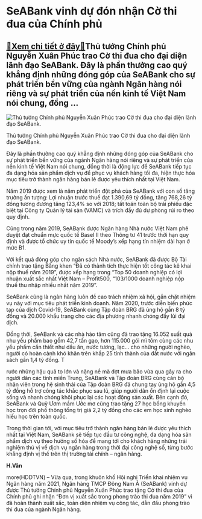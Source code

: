 SeABank vinh dự đón nhận Cờ thi đua của Chính phủ
=================================================

[:gift:Xem chi tiết ở đây:gift:](https://hddtvn.com/seabank-vinh-du-don-nhan-co-thi-dua-cua-chinh-phu/)Thủ tướng Chính phủ Nguyễn Xuân Phúc trao Cờ thi đua cho đại diện lãnh đạo SeABank. Đây là phần thưởng cao quý khẳng định những đóng góp của SeABank cho sự phát triển bền vững của ngành Ngân hàng nói riêng và sự phát triển của nền kinh tế Việt Nam nói chung, đồng …
-------------------------------------------------------------------------------------------------------------------------------------------------------------------------------------------------------------------------------------------------------------------------





![Thủ tướng Chính phủ Nguyễn Xuân Phúc trao Cờ thi đua cho đại diện lãnh đạo SeABank.](https://hddtvn.com/wp-content/uploads/2021/01/4525_SeABank_nhan_co_thi_dua.jpg "Thủ tướng Chính phủ Nguyễn Xuân Phúc trao Cờ thi đua cho đại diện lãnh đạo SeABank.")


Thủ tướng Chính phủ Nguyễn Xuân Phúc trao Cờ thi đua cho đại diện lãnh đạo SeABank.



Đây là phần thưởng cao quý khẳng định những đóng góp của SeABank cho sự phát triển bền vững của ngành Ngân hàng nói riêng và sự phát triển của nền kinh tế Việt Nam nói chung, đồng thời là động lực để SeABank tiếp tục đa dạng hóa sản phẩm dịch vụ để phục vụ khách hàng tối đa, hiện thực hóa mục tiêu trở thành ngân hàng bán lẻ được yêu thích nhất tại Việt Nam.


Năm 2019 được xem là năm phát triển đột phá của SeABank với con số tăng trưởng ấn tượng: Lợi nhuận trước thuế đạt 1.390,69 tỷ đồng, tăng 768,26 tỷ đồng tương đương tăng 123,4% so với 2018; tất toán toàn bộ trái phiếu đặc biệt tại Công ty Quản lý tài sản (VAMC) và trích đầy đủ dự phòng rủi ro theo quy định.


Cũng trong năm 2019, SeABank được Ngân hàng Nhà nước Việt Nam phê duyệt đạt chuẩn mực quốc tế Basel II theo Thông tư 41 trước thời hạn quy định và được tổ chức uy tín quốc tế Moody’s xếp hạng tín nhiệm dài hạn ở mức B1.


Với kết quả đóng góp cho ngân sách Nhà nước, SeABank đã được Bộ Tài chính trao tặng Bằng khen “Đã có thành tích thực hiện tốt công tác kê khai nộp thuế năm 2019”, được xếp hạng trong “Top 50 doanh nghiệp có lợi nhuận xuất sắc nhất Việt Nam – Profit500, “103/1000 doanh nghiệp nộp thuế thu nhập nhiều nhất năm 2019”.


SeABank cũng là ngân hàng luôn đề cao trách nhiệm xã hội, gắn chặt nhiệm vụ này với mục tiêu phát triển kinh doanh. Năm 2020, trước diễn biến phức tạp của dịch Covid-19, SeABank cùng Tập đoàn BRG đã ủng hộ gần 8 tỷ đồng và 20.000 khẩu trang cho các địa phương nhanh chóng đẩy lùi đại dịch.


Đồng thời, SeABank và các nhà hảo tâm cũng đã trao tặng 16.052 suất quà nhu yếu phẩm bao gồm 42,7 tấn gạo, hơn 115.000 gói mì tôm cùng các nhu yếu phẩm cần thiết như dầu ăn, nước tương, lạc… cho những người nghèo, người có hoàn cảnh khó khăn trên khắp 25 tỉnh thành của đất nước với ngân sách gần 1,4 tỷ đồng. T


rước những hậu quả to lớn và nặng nề mà đợt mưa bão vừa qua gây ra cho người dân các tỉnh miền Trung, SeABank và Tập đoàn BRG cùng cán bộ nhân viên trong hệ sinh thái của Tập đoàn BRG đã chung tay ủng hộ gần 4,5 tỷ đồng hỗ trợ công tác khắc phục sau lũ, giúp người dân ổn định lại cuộc sống và nhanh chóng khôi phục lại các hoạt động sản xuất. Bên cạnh đó, SeABank và Quỹ Ươm mầm Ước mơ cũng trao tặng 27 học bổng khuyến học trọn đời phổ thông tổng trị giá 2,2 tỷ đồng cho các em học sinh nghèo hiếu học trên toàn quốc.


Trong thời gian tới, với mục tiêu trở thành ngân hàng bán lẻ được yêu thích nhất tại Việt Nam, SeABank sẽ tiếp tục đầu tư công nghệ, đa dạng hóa sản phẩm dịch vụ theo hướng số hóa để mang tới cho khách hàng những trải nghiệm thú vị về dịch vụ ngân hàng trong thời đại công nghệ số, từng bước khẳng định vị thế trên thị trường tài chính – ngân hàng.




**H.Vân**



more(HDDTVN) – Vừa qua, trong khuôn khổ Hội nghị Triển khai nhiệm vụ Ngân hàng năm 2021, Ngân hàng TMCP Đông Nam Á (SeABank) vinh dự được Thủ tướng Chính phủ Nguyễn Xuân Phúc trao tặng Cờ thi đua của Chính phủ ghi nhận “Đơn vị xuất sắc trong phong trào thi đua năm 2019” vì đã hoàn thành xuất sắc, toàn diện nhiệm vụ công tác, dẫn đầu phong trào thi đua của ngành Ngân hàng.


